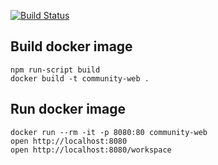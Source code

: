[![Build Status](https://travis-ci.org/errrrk/community-web.svg?branch=master)](https://travis-ci.org/errrrk/community-web)

## Build docker image

```commandline
npm run-script build  
docker build -t community-web .
```

## Run docker image
```commandline
docker run --rm -it -p 8080:80 community-web 
open http://localhost:8080
open http://localhost:8080/workspace
```
